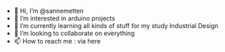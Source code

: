 - 👋 Hi, I’m @sannemetten
- 👀 I’m interested in arduino projects
- 🌱 I’m currently learning all kinds of stuff for my study Industrial Design
- 💞️ I’m looking to collaborate on everything
- 📫 How to reach me : via here

<!---
sannemetten/sannemetten is a ✨ special ✨ repository because its `README.md` (this file) appears on your GitHub profile.
You can click the Preview link to take a look at your changes.
--->
